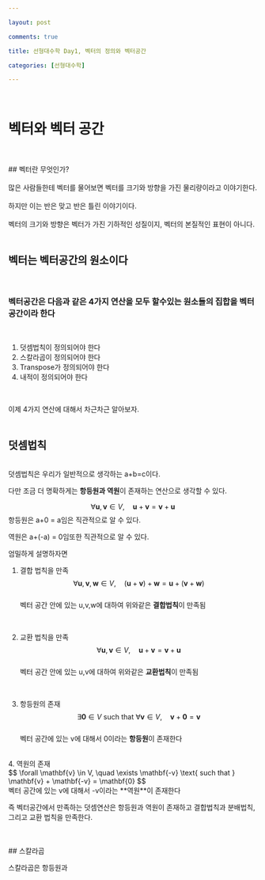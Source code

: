 ```yaml
---

layout: post

comments: true

title: 선형대수학 Day1, 벡터의 정의와 벡터공간

categories: [선형대수학]

---
```


 
<br>


# 벡터와 벡터 공간
<br>
<br>
## 벡터란 무엇인가?

<br>
<br> 
  많은 사람들한테 벡터를 물어보면 벡터를 크기와 방향을 가진 물리량이라고 이야기한다.
  <br>
  <br>
  하지만 이는 반은 맞고 반은 틀린 이야기이다.
  <br>
  <br>
  벡터의 크기와 방향은 벡터가 가진 기하적인 성질이지, 벡터의 본질적인 표현이 아니다.
<br>
<br>

## 벡터는 벡터공간의 원소이다

<br>

### 벡터공간은 다음과 같은 4가지 연산을 모두 할수있는 원소들의 집합을 벡터공간이라 한다
<br>


1. 덧셈법칙이 정의되어야 한다
2. 스칼라곱이 정의되어야 한다
3. Transpose가 정의되어야 한다
4. 내적이 정의되어야 한다
<br>

이제 4가지 연산에 대해서 차근차근 알아보자.
<br>
<br>

## 덧셈법칙
<br>
덧셈법칙은 우리가 일반적으로 생각하는 a+b=c이다.



다만 조금 더 명확하게는 **항등원과 역원**이 존재하는 연산으로 생각할 수 있다.

$$\forall \mathbf{u}, \mathbf{v} \in V, \quad \mathbf{u} + \mathbf{v} = \mathbf{v} + \mathbf{u}$$
항등원은 a+0 = a임은 직관적으로 알 수 있다.

역원은 a+(-a) = 0임또한 직관적으로 알 수 있다.

엄밀하게 설명하자면

1. 결합 법칙을 만족
<br>$$ \forall \mathbf{u}, \mathbf{v}, \mathbf{w} \in V, \quad (\mathbf{u} + \mathbf{v}) + \mathbf{w} = \mathbf{u} + (\mathbf{v} + \mathbf{w}) $$<br>
벡터 공간 안에 있는 u,v,w에 대하여 위와같은 **결합법칙**이 만족됨
<br>


2. 교환 법칙을 만족
<br>$$ \forall \mathbf{u}, \mathbf{v} \in V, \quad \mathbf{u} + \mathbf{v} = \mathbf{v} + \mathbf{u} $$<br>
벡터 공간 안에 있는 u,v에 대하여 위와같은 **교환법칙**이 만족됨
<br>

3. 항등원의 존재
<br>$$ \exists \mathbf{0} \in V \text{ such that } \forall \mathbf{v} \in V, \quad \mathbf{v} + \mathbf{0} = \mathbf{v} $$<br>
벡터 공간에 있는 v에 대해서 0이라는 **항등원**이 존재한다
<br>
4. 역원의 존재
<br>$$ \forall \mathbf{v} \in V, \quad \exists \mathbf{-v} \text{ such that } \mathbf{v} + \mathbf{-v} = \mathbf{0}    $$<br>
벡터 공간에 있는 v에 대해서 -v이라는 **역원**이 존재한다

<br>


즉 벡터공간에서 만족하는 덧셈연산은 항등원과 역원이 존재하고 결합법칙과 분배법칙, 그리고 교환 법칙을 만족한다.



<br>
<br>
## 스칼라곱

스칼라곱은 항등원과 
